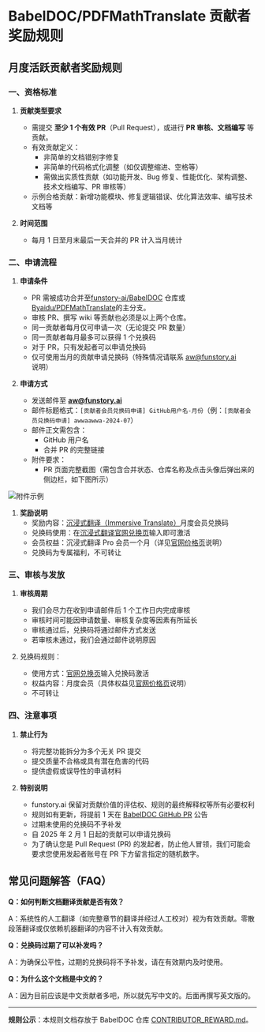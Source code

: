 # BabelDOC/PDFMathTranslate 贡献者奖励规则

## 月度活跃贡献者奖励规则

### 一、资格标准
1. **贡献类型要求**
   - 需提交 **至少 1 个有效 PR**（Pull Request），或进行 **PR 审核、文档编写** 等贡献。
   - 有效贡献定义：
     - 非简单的文档错别字修复
     - 非简单的代码格式化调整（如仅调整缩进、空格等）
     - 需做出实质性贡献（如功能开发、Bug 修复、性能优化、架构调整、技术文档编写、PR 审核等）
   - 示例合格贡献：新增功能模块、修复逻辑错误、优化算法效率、编写技术文档等

2. **时间范围**
   - 每月 1 日至月末最后一天合并的 PR 计入当月统计

### 二、申请流程
1. **申请条件**
   - PR 需被成功合并至[funstory-ai/BabelDOC](https://github.com/funstory-ai/BabelDOC/pulls) 仓库或 [Byaidu/PDFMathTranslate](https://github.com/Byaidu/PDFMathTranslate/pulls)的主分支。
   - 审核 PR、撰写 wiki 等贡献也必须是以上两个仓库。
   - 同一贡献者每月仅可申请一次（无论提交 PR 数量）
   - 同一贡献者每月最多可以获得 1 个兑换码
   - 对于 PR，只有发起者可以申请兑换码
   - 仅可使用当月的贡献申请兑换码（特殊情况请联系 aw@funstory.ai 说明）

2. **申请方式**
   - 发送邮件至 **aw@funstory.ai**
   - 邮件标题格式：`[贡献者会员兑换码申请] GitHub用户名-月份`（例：`[贡献者会员兑换码申请] awwaawwa-2024-07`）
   - 邮件正文需包含：
     - GitHub 用户名
     - 合并 PR 的完整链接
   - 附件要求：
     - PR 页面完整截图（需包含合并状态、仓库名称及点击头像后弹出来的侧边栏，如下图所示）

![附件示例](https://github.com/user-attachments/assets/6b2378db-c459-4300-9082-d6c1c3f744d6)

1. **奖励说明**
   - 奖励内容：[沉浸式翻译（Immersive Translate）](https://immersivetranslate.com/zh-Hans/pricing/)月度会员兑换码
   - 兑换码使用：在[沉浸式翻译官网兑换页](https://immersivetranslate.com/zh-Hans/exchange)输入即可激活
   - 会员权益：沉浸式翻译 Pro 会员一个月（详见[官网价格页](https://immersivetranslate.com/zh-Hans/pricing/)说明）
   - 兑换码为专属福利，不可转让

### 三、审核与发放
1. **审核周期**
   - 我们会尽力在收到申请邮件后 1 个工作日内完成审核
   - 审核时间可能因申请数量、审核复杂度等因素有所延长
   - 审核通过后，兑换码将通过邮件方式发送
   - 若审核未通过，我们会通过邮件说明原因

2. 兑换码规则：
   - 使用方式：[官网兑换页](https://immersivetranslate.com/zh-Hans/exchange)输入兑换码激活
   - 权益内容：月度会员（具体权益见[官网价格页](https://immersivetranslate.com/zh-Hans/pricing/)说明）
   - 不可转让

### 四、注意事项
1. **禁止行为**
   - 将完整功能拆分为多个无关 PR 提交
   - 提交质量不合格或具有潜在危害的代码
   - 提供虚假或误导性的申请材料

2. **特别说明**
   - funstory.ai 保留对贡献价值的评估权、规则的最终解释权等所有必要权利
   - 规则如有更新，将提前 1 天在 [BabelDOC GitHub PR](https://github.com/funstory-ai/BabelDOC/pulls) 公告
   - 过期未使用的兑换码不予补发
   - 自 2025 年 2 月 1 日起的贡献可以申请兑换码
   - 为了确认您是 Pull Request (PR) 的发起者，防止他人冒领，我们可能会要求您使用发起者账号在 PR 下方留言指定的随机数字。

## 常见问题解答（FAQ）

**Q：如何判断文档翻译贡献是否有效？**

A：系统性的人工翻译（如完整章节的翻译并经过人工校对）视为有效贡献。零散段落翻译或仅依赖机器翻译的内容不计入有效贡献。

**Q：兑换码过期了可以补发吗？**

   A：为确保公平性，过期的兑换码将不予补发，请在有效期内及时使用。

**Q：为什么这个文档是中文的？**

A：因为目前应该是中文贡献者多吧，所以就先写中文的。后面再撰写英文版的。

---
**规则公示**：本规则文档存放于 BabelDOC 仓库 [CONTRIBUTOR_REWARD.md](https://github.com/funstory-ai/BabelDOC/blob/main/docs/CONTRIBUTOR_REWARD.md)。
